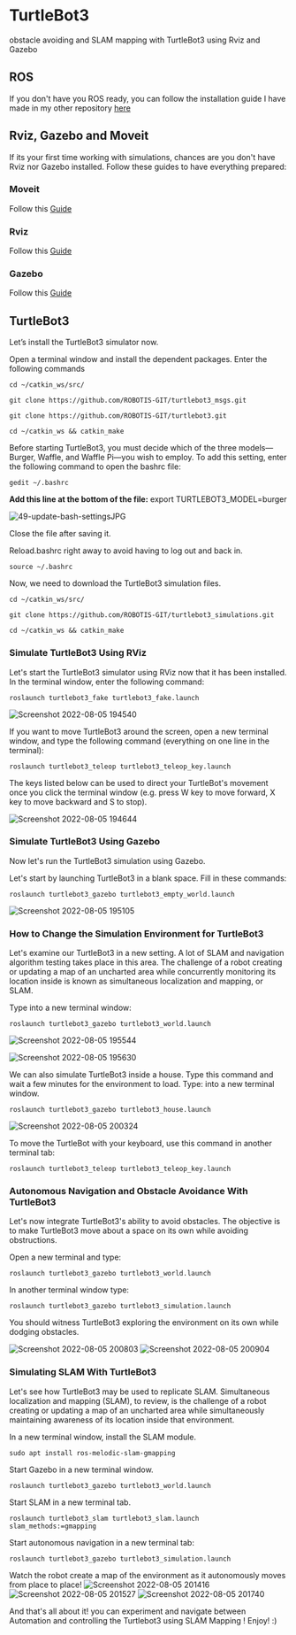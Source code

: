 # TurtleBot3
obstacle avoiding and SLAM mapping with TurtleBot3 using Rviz and Gazebo

## ROS
If you don't have you ROS ready, you can follow the installation guide I have made in my other repository [here](https://github.com/Maldandan/Installing-ROS)

## Rviz, Gazebo and Moveit
If its your first time working with simulations, chances are you don't have Rviz nor Gazebo installed.
Follow these guides to have everything prepared:

### Moveit
Follow this [Guide](http://docs.ros.org/en/melodic/api/moveit_tutorials/html/index.html)

### Rviz
Follow this [Guide](https://installati.one/ubuntu/20.04/rviz/)

### Gazebo
Follow this [Guide](https://classic.gazebosim.org/tutorials?tut=ros_installing&cat=connect_ros)

## TurtleBot3
Let’s install the TurtleBot3 simulator now.

Open a terminal window and install the dependent packages. Enter the following commands
```
cd ~/catkin_ws/src/
```
```
git clone https://github.com/ROBOTIS-GIT/turtlebot3_msgs.git
```
```
git clone https://github.com/ROBOTIS-GIT/turtlebot3.git
```
```
cd ~/catkin_ws && catkin_make
```

Before starting TurtleBot3, you must decide which of the three models—Burger, Waffle, and Waffle Pi—you wish to employ. To add this setting, enter the following command to open the bashrc file:
```
gedit ~/.bashrc
```
**Add this line at the bottom of the file:**
export TURTLEBOT3_MODEL=burger

![49-update-bash-settingsJPG](https://user-images.githubusercontent.com/109004035/183121631-90ba4188-3712-4409-a0f5-307e847c13fc.jpg)

Close the file after saving it.

Reload.bashrc right away to avoid having to log out and back in.

```
source ~/.bashrc
```
Now, we need to download the TurtleBot3 simulation files.
```
cd ~/catkin_ws/src/
```
```
git clone https://github.com/ROBOTIS-GIT/turtlebot3_simulations.git
```
```
cd ~/catkin_ws && catkin_make
```
### Simulate TurtleBot3 Using RViz
Let's start the TurtleBot3 simulator using RViz now that it has been installed. In the terminal window, enter the following command:
```
roslaunch turtlebot3_fake turtlebot3_fake.launch
```

![Screenshot 2022-08-05 194540](https://user-images.githubusercontent.com/109004035/183123648-937c3be1-7ac0-459c-9bdc-2f2668f127c6.jpg)

If you want to move TurtleBot3 around the screen, open a new terminal window, and type the following command (everything on one line in the terminal):

```
roslaunch turtlebot3_teleop turtlebot3_teleop_key.launch

```
The keys listed below can be used to direct your TurtleBot's movement once you click the terminal window (e.g. press W key to move forward, X key to move backward and S to stop).

![Screenshot 2022-08-05 194644](https://user-images.githubusercontent.com/109004035/183123693-cee9068d-8e27-43c6-9770-ff10aa5e78b8.jpg)

### Simulate TurtleBot3 Using Gazebo
Now let's run the TurtleBot3 simulation using Gazebo.

Let's start by launching TurtleBot3 in a blank space. Fill in these commands:

```
roslaunch turtlebot3_gazebo turtlebot3_empty_world.launch
```

![Screenshot 2022-08-05 195105](https://user-images.githubusercontent.com/109004035/183124324-2949e00b-3752-4690-aa72-2b944c60b163.jpg)

### How to Change the Simulation Environment for TurtleBot3

Let's examine our TurtleBot3 in a new setting. A lot of SLAM and navigation algorithm testing takes place in this area. The challenge of a robot creating or updating a map of an uncharted area while concurrently monitoring its location inside is known as simultaneous localization and mapping, or SLAM.

Type into a new terminal window:
```
roslaunch turtlebot3_gazebo turtlebot3_world.launch
```

![Screenshot 2022-08-05 195544](https://user-images.githubusercontent.com/109004035/183125216-6d0d5684-242f-47a9-901a-86128c84412b.jpg)

![Screenshot 2022-08-05 195630](https://user-images.githubusercontent.com/109004035/183125408-eebbc395-5548-4b98-8399-71beae430c97.jpg)

We can also simulate TurtleBot3 inside a house. Type this command and wait a few minutes for the environment to load. Type: into a new terminal window.

```
roslaunch turtlebot3_gazebo turtlebot3_house.launch
```

![Screenshot 2022-08-05 200324](https://user-images.githubusercontent.com/109004035/183126206-555519f9-0055-415d-bd17-c220a83ea96c.jpg)

To move the TurtleBot with your keyboard, use this command in another terminal tab:
```
roslaunch turtlebot3_teleop turtlebot3_teleop_key.launch
```
### Autonomous Navigation and Obstacle Avoidance With TurtleBot3

Let's now integrate TurtleBot3's ability to avoid obstacles. The objective is to make TurtleBot3 move about a space on its own while avoiding obstructions.

Open a new terminal and type:
```
roslaunch turtlebot3_gazebo turtlebot3_world.launch
```
In another terminal window type:

```
roslaunch turtlebot3_gazebo turtlebot3_simulation.launch
```
You should witness TurtleBot3 exploring the environment on its own while dodging obstacles.

![Screenshot 2022-08-05 200803](https://user-images.githubusercontent.com/109004035/183127032-5f5ddf5c-0394-43d2-bccc-83b81df1db3f.jpg)
![Screenshot 2022-08-05 200904](https://user-images.githubusercontent.com/109004035/183127051-58f24dfe-8b7a-4601-8aeb-9d28d4642867.jpg)

### Simulating SLAM With TurtleBot3

Let's see how TurtleBot3 may be used to replicate SLAM. Simultaneous localization and mapping (SLAM), to review, is the challenge of a robot creating or updating a map of an uncharted area while simultaneously maintaining awareness of its location inside that environment.

In a new terminal window, install the SLAM module.
```
sudo apt install ros-melodic-slam-gmapping
```
Start Gazebo in a new terminal window.

```
roslaunch turtlebot3_gazebo turtlebot3_world.launch
```
Start SLAM in a new terminal tab.

```
roslaunch turtlebot3_slam turtlebot3_slam.launch slam_methods:=gmapping

```
Start autonomous navigation in a new terminal tab:

```
roslaunch turtlebot3_gazebo turtlebot3_simulation.launch
```
Watch the robot create a map of the environment as it autonomously moves from place to place!
![Screenshot 2022-08-05 201416](https://user-images.githubusercontent.com/109004035/183128365-52ad7cae-cf8a-47c4-90e8-008368315c39.jpg)
![Screenshot 2022-08-05 201527](https://user-images.githubusercontent.com/109004035/183128372-425e4ea9-9012-4b4b-9b91-910c76ee4127.jpg)
![Screenshot 2022-08-05 201740](https://user-images.githubusercontent.com/109004035/183128396-b0dded54-f0d5-4304-90ec-ed1f68a0181b.jpg)

And that's all about it! you can experiment and navigate between Automation and controlling the Turtlebot3 using SLAM Mapping !
Enjoy! :)
